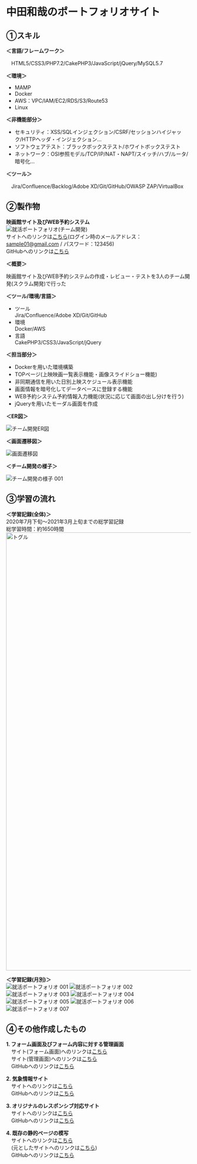 # 中田和哉のポートフォリオサイト  
## ①スキル  
**＜言語/フレームワーク＞**  

　HTML5/CSS3/PHP7.2/CakePHP3/JavaScript/jQuery/MySQL5.7 

**＜環境＞**  

- MAMP
- Docker  
- AWS：VPC/IAM/EC2/RDS/S3/Route53  
- Linux  

**＜非機能部分＞**

- セキュリティ：XSS/SQLインジェクション/CSRF/セッションハイジャック/HTTPヘッダ・インジェクション...  
- ソフトウェアテスト：ブラックボックステスト/ホワイトボックステスト  
- ネットワーク：OSI参照モデル/TCP/IP/NAT・NAPT/スイッチ/ハブ/ルータ/暗号化...  

**＜ツール＞**  

　Jira/Confluence/Backlog/Adobe XD/Git/GitHub/OWASP ZAP/VirtualBox  

## ②製作物
**映画館サイト及びWEB予約システム**  
![就活ポートフォリオ(チーム開発)](https://user-images.githubusercontent.com/68310528/110870860-a66feb00-8310-11eb-9385-09671170ce65.jpeg)  
サイトへのリンクは[こちら](https://quel-cinemas.k-nakata.com/main/top)(ログイン時のメールアドレス：sample01@gmail.com / パスワード：123456)  
GitHubへのリンクは[こちら](https://github.com/labotinc/codegym-team5/tree/develop)  
  
**＜概要＞**  
  
映画館サイト及びWEB予約システムの作成・レビュー・テストを3人のチーム開発(スクラム開発)で行った  
  
**＜ツール/環境/言語＞**
- ツール  
  Jira/Confluence/Adobe XD/Git/GitHub
- 環境  
  Docker/AWS
- 言語  
  CakePHP3/CSS3/JavaScript/jQuery  

**＜担当部分＞**
- Dockerを用いた環境構築
- TOPページ(上映映画一覧表示機能・画像スライドショー機能)
- 非同期通信を用いた日別上映スケジュール表示機能
- 画面情報を暗号化してデータベースに登録する機能
- WEB予約システム予約情報入力機能(状況に応じて画面の出し分けを行う)
- jQueryを用いたモーダル画面を作成

**＜ER図＞**  

![チーム開発ER図](https://user-images.githubusercontent.com/68310528/110269705-9fdb2e00-8007-11eb-9236-dc2723b83306.png)

**＜画面遷移図＞**  

![画面遷移図](https://user-images.githubusercontent.com/68310528/110290992-bd6fbe00-802e-11eb-8d92-749725c05059.png)

**＜チーム開発の様子＞**  

![チーム開発の様子 001](https://user-images.githubusercontent.com/68310528/110291128-e98b3f00-802e-11eb-982c-ee4be7a56185.jpeg)

## ③学習の流れ
**＜学習記録(全体)＞**  
2020年7月下旬〜2021年3月上旬までの総学習記録  
総学習時間：約1650時間  
<img width="1193" alt="トグル" src="https://user-images.githubusercontent.com/68310528/110282175-5f88a980-8021-11eb-84d9-b6008bc16434.png">  

**＜学習記録(月別)＞**  
![就活ポートフォリオ 001](https://user-images.githubusercontent.com/68310528/110286296-08d29e00-8028-11eb-93df-713d68010150.jpeg)
![就活ポートフォリオ 002](https://user-images.githubusercontent.com/68310528/110286316-11c36f80-8028-11eb-8b96-fec1c0534993.jpeg)
![就活ポートフォリオ 003](https://user-images.githubusercontent.com/68310528/110286324-14be6000-8028-11eb-9dd9-d2f0c6c3c98d.jpeg)
![就活ポートフォリオ 004](https://user-images.githubusercontent.com/68310528/110286327-15ef8d00-8028-11eb-8661-e6db3e9cef1f.jpeg)
![就活ポートフォリオ 005](https://user-images.githubusercontent.com/68310528/110286334-17b95080-8028-11eb-9afb-b3ea4d563547.jpeg)
![就活ポートフォリオ 006](https://user-images.githubusercontent.com/68310528/110286337-19831400-8028-11eb-86fa-bd00c7536a1b.jpeg)
![就活ポートフォリオ 007](https://user-images.githubusercontent.com/68310528/110870931-c2738c80-8310-11eb-98e3-43e7823745dd.jpeg)
  

## ④その他作成したもの
**1. フォーム画面及びフォーム内容に対する管理画面**  
   　サイト(フォーム画面)へのリンクは[こちら](https://form.k-nakata.com/entry/input.php)  
   　サイト(管理画面)へのリンクは[こちら](https://form.k-nakata.com/admin/index.php)  
   　GitHubへのリンクは[こちら](https://github.com/kazuyanakata/quelcode-php-db)  
   
**2. 気象情報サイト**  
   　サイトへのリンクは[こちら](https://kazuyanakata.github.io/quelcode-js/js-weather/js-weather.html)  
   　GitHubへのリンクは[こちら](https://github.com/kazuyanakata/quelcode-js)  
   
**3. オリジナルのレスポンシブ対応サイト**  
   　サイトへのリンクは[こちら](https://kazuyanakata.github.io/quelcode-html/kaguya/home.html)  
   　GitHubへのリンクは[こちら](https://github.com/kazuyanakata/quelcode-html/tree/master/kaguya)  
   
**4. 既存の静的ページの模写**  
   　サイトへのリンクは[こちら](https://kazuyanakata.github.io/quelcode-html/nri/index.html)  
   　(元としたサイトへのリンクは[こちら](https://www.nri.com/jp/company/whats/story06))  
   　GitHubへのリンクは[こちら](https://github.com/kazuyanakata/quelcode-html/tree/master/nri)  

